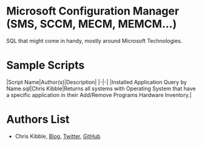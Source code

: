 # Microsoft Configuration Manager (SMS, SCCM, MECM, MEMCM...)
SQL that might come in handy, mostly around Microsoft Technologies.  

# Sample Scripts
|Script Name|Author(s)|Description|
|-|-|
|Installed Application Query by Name.sql|Chris Kibble|Returns all systems with Operating System that have a specific application in their Add/Remove Programs Hardware Inventory.|


# Authors List
- Chris Kibble, [Blog](https://www.christopherkibble.com/), [Twitter](https://twitter.com/Christopher83), [GitHub](https://www.github.com/ChrisKibble)
